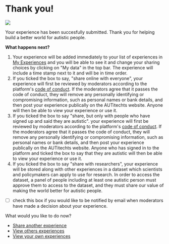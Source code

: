 # Thank you!

![](https://i.imgur.com/0hMNQQn.png)

Your experience has been succesfully submitted.
Thank you for helping build a better world for autistic people. 

**What happens next?**

1. Your experience will be added immediately to your list of experiences in [My Experiences](/my-experiences/my-experiences.md) and you will be able to see it and change your sharing choices by clicking on "My data" in the top bar. The experience will include a time stamp next to it and will be in time order.
2. If you ticked the box to say, "share online with everyone", your experience will first be reviewed by moderators according to the platform's [code of conduct](). If the moderators agree that it passes the code of conduct, they will remove any personally identifying or compromising information, such as personal names or bank details, and then post your experience publically on the AUTitechts website. Anyone will then be able to view your experience or use it.
4. If you ticked the box to say "share, but only with people who have signed up and said they are autistic". your experience will first be reviewed by moderators according to the platform's [code of conduct](). If the moderators agree that it passes the code of conduct, they will remove any personally identifying or compromising information, such as personal names or bank details, and then post your experience publically on the AUTitechts website. Anyone who has signed in to the platform and ticked the box to say that they are autistic will then be able to view your experience or use it.
5. If you ticked the box to say "share with researchers", your experience will be stored along with other experiences in a dataset which scientists and policymakers can apply to use for research. In order to access the dataset, a panel of people including at least one autistic person must approve them to access to the dataset, and they must share our value of making the world better for autistic people.

- [ ] check this box if you would like to be notified by email when moderators have made a decision about your experience. 

What would you like to do now?
* [Share another experience](/enter-experience/enter-experience.md)
* [View others experiences](/view-experiences/view-experiences.md)
* [View your own experiences](/my-experiences/my-experiences.md)

